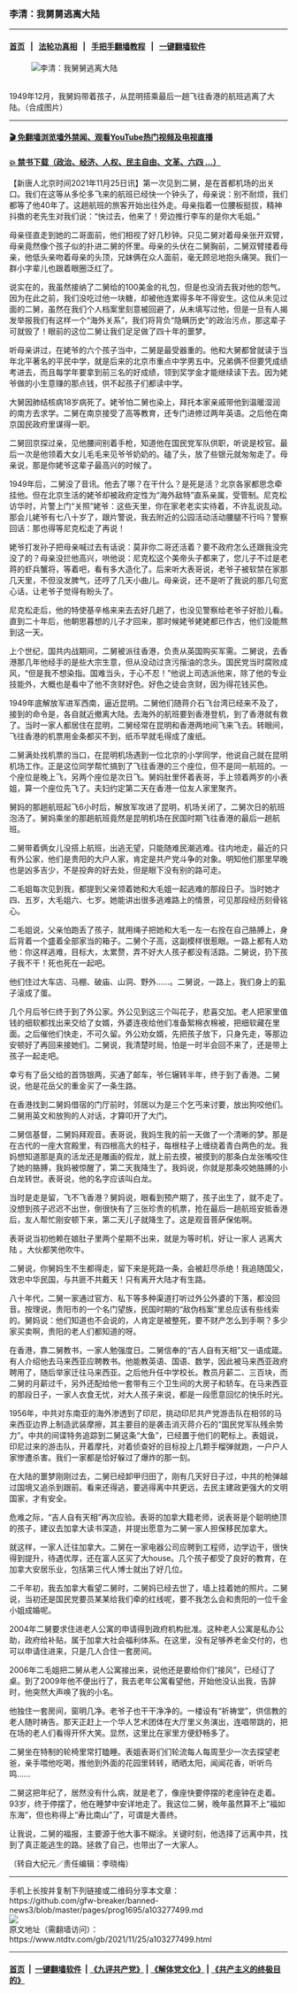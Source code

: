 ### 李清：我舅舅逃离大陆
------------------------

#### [首页](https://github.com/gfw-breaker/banned-news3/blob/master/README.md) &nbsp;&nbsp;|&nbsp;&nbsp; [法轮功真相](https://github.com/begood0513/basic/blob/master/README.md)  &nbsp;&nbsp;|&nbsp;&nbsp; [手把手翻墙教程](https://github.com/gfw-breaker/guides/wiki)  &nbsp;&nbsp;|&nbsp;&nbsp; [一键翻墙软件](https://github.com/gfw-breaker/nogfw/blob/master/README.md)  



<div><div class="featured_image">
 <figure>
  <img alt="李清：我舅舅逃离大陆" src="https://i.ntdtv.com/assets/uploads/2021/11/2021-11-25_161739-800x450.jpg"/>
 </figure><br/>
 <span class="caption">
  1949年12月，我舅妈带着孩子，从昆明搭乘最后一趟飞往香港的航班逃离了大陆。（合成图片）
 </span>
</div>
</div><hr/>

#### [ 🎬  免翻墙浏览墙外禁闻、观看YouTube热门视频及电视直播](https://github.com/gfw-breaker/HelloWorld)

#### [ 💥  禁书下载（政治、经济、人权、民主自由、文革、六四 ...）](https://github.com/gfw-breaker/books/blob/master/README.md)

<div><div class="post_content" itemprop="articleBody">
 <p>
  【新唐人北京时间2021年11月25日讯】第一次见到二舅，是在首都机场的出关口。我们在这等从多伦多飞来的航班已经快一个钟头了，母亲说：别不耐烦，我们都等了他40年了。这趟航班的旅客开始出往外走。母亲指着一位腰板挺拔，精神抖擞的老先生对我们说：“快过去，他来了！旁边推行李车的是你大毛姐。”
 </p>
 <p>
  母亲径直走到她的二哥面前，他们相视了好几秒钟。只见二舅对着母亲张开双臂，母亲竟然像个孩子似的扑进二舅的怀里。母亲的头伏在二舅胸前，二舅双臂搂着母亲，他低头亲吻着母亲的头顶，兄妹俩在众人面前，毫无顾忌地抱头痛哭。我们一群小字辈儿也跟着眼圈泛红了。
 </p>
 <p>
  说实在的，我虽然接纳了二舅给的100美金的礼包，但是也没消去我对他的怨气。因为在此之前，我们没吃过他一块糖，却被他连累得多年不得安生。这位从未见过面的二舅，虽然在我们个人档案里刻意被回避了，从未填写过他，但是一旦有人揭发举报我们有这样一个“海外关系”，我们将背负“隐瞒历史”的政治污点，那这辈子可就毁了！眼前的这位二舅让我们足足做了四十年的噩梦。
 </p>
 <p>
  听母亲讲过，在姥爷的六个孩子当中，二舅是最受器重的。他和大舅都曾就读于当年北平著名的平民中学，就是后来的北京市重点中学男五中。兄弟俩不但要凭成绩考进去，而且每学年要拿到前三名的好成绩，领到奖学金才能继续读下去。因为姥爷做的小生意赚的那点钱，供不起孩子们都读中学。
 </p>
 <p>
  大舅因肺结核病18岁病死了。姥爷怕二舅也染上，拜托本家亲戚带他到温暖湿润的南方去求学。二舅在南京接受了高等教育，还专门进修过两年英语。之后他在南京国民政府里谋得一职。
 </p>
 <p>
  二舅回京探过亲，见他腰间别着手枪，知道他在国民党军队供职，听说是校官。最后一次是他领着大女儿毛毛来见爷爷奶奶的。磕了头，放了些银元就匆匆走了。母亲说，那是你姥爷这辈子最高兴的时候了。
 </p>
 <p>
  1949年后，二舅没了音讯。他去了哪？在干什么？是死是活？北京各家都思念牵挂他。但在北京生活的姥爷却被政府定性为“海外敌特”直系亲属，受管制。尼克松访华时，片警上门“关照”姥爷：这些天里，你在家老老实实待着，不许乱说乱动。那会儿姥爷有七八十岁了，跟片警说，我去附近的公园活动活动腰腿不行吗？警察回话：那也得等尼克松走了再说！
 </p>
 <p>
  姥爷打发孙子把母亲喊过去有话说：莫非你二哥还活着？要不政府怎么还跟我没完没了的？母亲没拦他高兴，哄他说：尼克松这个美帝头子都来了，您儿子不过是老蒋的虾兵蟹将，等着吧，看有多大造化了。后来听大表哥说，老爷子被软禁在家那几天里，不但没发脾气，还哼了几天小曲儿。母亲说，还不是听了我说的那几句宽心话，让老爷子觉得有盼头了。
 </p>
 <p>
  尼克松走后，他的特使基辛格来来去去好几趟了，也没见警察给老爷子好脸儿看。直到二十年后，他朝思暮想的儿子才回来，那时候姥爷姥姥都已作古，他们没能熬到这一天。
 </p>
 <p>
  上个世纪，国共内战期间，二舅被派往香港，负责从英国购买军需。二舅说，去香港那几年他经手的是些大宗生意，但从没动过贪污揩油的念头。国民党当时腐败成风，“但是我不想染指。国难当头，于心不忍！”他说上司选派他来，除了他的专业技能外，大概也是看中了他不贪财好色。好色之徒会贪财，因为得花钱买色。
 </p>
 <p>
  1949年底解放军进军西南，逼近昆明。二舅他们随蒋介石飞台湾已经来不及了，接到的命令是，各自就近撤离大陆。去海外的航班要到香港登机，到了香港就有救了。当时一家人都居住在昆明，二舅经常在昆明和香港两地间飞来飞去。转眼间，飞往香港的机票用金条都买不到，纸币早就毛得成了废纸。
 </p>
 <p>
  二舅满处找机票的当口，在昆明机场遇到一位北京的小学同学，他说自己就在昆明机场工作。正是这位同学帮忙搞到了飞往香港的三个座位，但不是同一航班的。一个座位是晚上飞，另两个座位是次日飞。舅妈肚里怀着表哥，手上领着两岁的小表姐，算一个座位先飞了。夫妇约定第二天在香港一位友人家里聚齐。
 </p>
 <p>
  舅妈的那趟航班起飞6小时后，解放军攻进了昆明，机场关闭了，二舅次日的航班泡汤了。舅妈乘坐的那趟航班竟然是昆明机场在民国时期飞往香港的最后一趟航班。
 </p>
 <p>
  二舅带着俩女儿没搭上航班，出逃无望，只能随难民潮逃难。往内地走，最近的只有外公家，他们是贵阳的大户人家，肯定是共产党斗争的对象。明知他们那里早晚也是凶多吉少，不是投奔的好去处，但是眼下没有别的路可走。
 </p>
 <p>
  二毛姐每次见到我，都提到父亲领着她和大毛姐一起逃难的那段日子。当时她才四、五岁，大毛姐六、七岁。她能讲出很多逃难路上的情景，可见那段经历刻骨铭心。
 </p>
 <p>
  二毛姐说，父亲怕跑丢了孩子，就用绳子把她和大毛一左一右拴在自己胳膊上，身后背着一个盛着全部家当的箱子。二舅个子高，这副模样很惹眼。一路上都有人劝他：你这样逃难，目标大，太累赘，弄不好大人孩子都没有活路。二舅说，扔下孩子我不干！死也死在一起吧。
 </p>
 <p>
  他们住过大车店、马棚、破庙、山洞、野外……。二舅说，一路上，我们身上的虱子滚成了蛋。
 </p>
 <p>
  几个月后爷仨终于到了外公家。外公见到这三个叫花子，悲喜交加。老人把家里值钱的细软都找出来交给了女婿，外婆连夜给他们准备絮棉衣棉被，把细软藏在里面。之后催他们快走，不可久留。外公劝女婿，先把孩子放下，只身先走，等那边安顿好了再回来接她们。二舅说，我清楚时局，怕是一时半会回不来了，还是带上孩子一起走吧。
 </p>
 <p>
  幸亏有了岳父给的首饰银两，买通了邮车，爷仨辗转半年，终于到了香港。二舅说，他是花岳父的重金买了一条生路。
 </p>
 <p>
  在香港找到二舅妈借宿的门厅前时，邻居以为是三个乞丐来讨要，放出狗咬他们。二舅用英文和放狗的人对话，才算叩开了大门。
 </p>
 <p>
  二舅信基督，二舅妈拜观音。表哥说，我妈生我的前一天做了一个清晰的梦。那是在古代的一座大宫殿里，有四根高大的柱子，每根柱子上缠绕着青白两色的龙。我妈想知道那是真的活龙还是雕画的假龙，就上前去摸，被摸到的那条白龙张嘴咬住了她的胳膊，我妈被惊醒了，第二天我降生了。我妈说，你就是那条咬她胳膊的小白龙转世。表哥说，他的名字应该叫白龙。
 </p>
 <p>
  当时是走是留，飞不飞香港？舅妈说，眼看到预产期了，孩子出生了，就不走了。没想到孩子迟迟不出世，倒很快有了三张珍贵的机票，抢在最后一趟航班安抵香港后，友人帮忙刚安顿下来，第二天儿子就降生了。这是观音菩萨保佑啊。
 </p>
 <p>
  表哥说当初他赖在娘肚子里两个星期不出来，就是为等时机，好让一家人
  <ok href="https://www.ntdtv.com/gb/逃离大陆.htm">
   逃离大陆
  </ok>
  。大伙都笑他吹牛。
 </p>
 <p>
  二舅说，你舅妈生不生都得走，留下来是死路一条，会被赶尽杀绝！我追随国父，效忠中华民国，与共匪不共戴天！只有离开大陆才有生路。
 </p>
 <p>
  八十年代，二舅一家通过官方、私下等多种渠道打听过外公外婆的下落，都没回音。按理说，贵阳市的一个名门望族，民国时期的“敌伪档案”里总应该有些线索的。舅妈说：他们知道也不会说的，人肯定是被整死，要不财产怎么到手啊？多少家买卖啊，贵阳的老人们都知道的呀。
 </p>
 <p>
  在香港，靠二舅教书，一家人勉强度日。二舅信奉的“吉人自有天相”又一语成箴。有人介绍他去马来西亚应聘教书。他能教英语、国语、数学，因此被马来西亚政府聘用了，随后举家迁往马来西亚。之后他升任中学校长。教员月薪二、三百块，而二舅的月薪过千，另外还配给他一套带有三个卫生间的大房子和轿车。在马来西亚的那段日子，一家人衣食无忧，对大人孩子来说，都是一段愿意回忆的快乐时光。
 </p>
 <p>
  1956年，中共对东南亚的海外渗透到了印尼，挑动印尼共产党游击队在相邻的马来西亚边界上制造武装摩擦，其主要目的是袭击消灭蒋介石的“国民党军队残余势力”。中共的间谍特务追踪到二舅这条“大鱼”，已经置于他们的靶标上。表姐说，印尼过来的游击队，开着摩托，对着侦查好的目标投上几颗手榴弹就跑，一户户人家惨遭杀害。我们一家都是恰好躲过了爆炸的那一刻。
 </p>
 <p>
  在大陆的噩梦刚刚过去，二舅已经卸甲归田了，刚有几天好日子过，中共的枪弹越过国境又追杀到跟前。看来还得逃，要逃得离中共更远，去民主建政更强大的文明国家，才有安全。
 </p>
 <p>
  危难之际，“吉人自有天相”再次应验。表哥的加拿大籍老师，说表哥是个聪明绝顶的孩子，建议去加拿大读书深造，并提出愿意为二舅一家人担保移民加拿大。
 </p>
 <p>
  就这样，一家人迁往加拿大。二舅在一家电器公司应聘到工程师，边学边干，很快得到提升，待遇优厚，还在富人区买了大house。几个孩子都受了良好的教育，在加拿大安居乐业，包括第三代人博士就出了好几位。
 </p>
 <p>
  二千年初，我去加拿大看望二舅时，二舅妈已经去世了，墙上挂着她的照片。二舅说，当初还是国民党要员某某给我们牵的红线呢，要不我怎么会和贵阳的一位千金小姐成婚呢。
 </p>
 <p>
  2004年二舅要求住进老人公寓的申请得到政府机构批准。这种老人公寓是私办公助，政府给补贴，属于加拿大社会福利体系。在这里，没有足够养老金交付的，也可以申请住进来，只是几人合住一套房间。
 </p>
 <p>
  2006年二毛姐把二舅从老人公寓接出来，说他还是要给你们“接风”，已经订了桌。到了2009年他不便出行了，我去老年公寓看望他，开始他没认出我，告辞时，他突然大声唤了我的小名。
 </p>
 <p>
  他独住一套房间，窗明几净。老爷子也干干净净的。一楼设有“祈祷堂”，供信教的老人随时祷告。那天正赶上一个华人艺术团体在大厅里义务演出，连唱带跳的，把在场的老人们看得开怀大笑。显然，这里比在家里方便舒畅多了。
 </p>
 <p>
  二舅坐在特制的轮椅里常打瞌睡。表姐表哥们们轮流每人每周至少一次去探望老爸，亲手喂他吃喝，推他到外面的花园里转转，晒晒太阳，闻闻花香，听听鸟鸣……
 </p>
 <p>
  二舅这把年纪了，居然没有什么病，就是老了，像座快要停摆的老座钟在走着。93岁，终于停摆了，他在睡梦中安详地走了。我这位二舅，晚年虽然算不上“福如东海”，但也称得上“寿比南山”了，可谓是大善终。
 </p>
 <p>
  让我说，二舅的福报，主要源于他大事不糊涂。关键时刻，他选择了远离中共，找到了真正能逃生的路。拯救了自己，也带出了一大家人。
 </p>
 <p>
  （转自大纪元／责任编辑：李晓梅）
 </p>
 <div class="single_ad">
 </div>
</div>
</div>
<hr/>
手机上长按并复制下列链接或二维码分享本文章：<br/>
https://github.com/gfw-breaker/banned-news3/blob/master/pages/prog1695/a103277499.md <br/>
<a href='https://github.com/gfw-breaker/banned-news3/blob/master/pages/prog1695/a103277499.md'><img src='https://github.com/gfw-breaker/banned-news3/blob/master/pages/prog1695/a103277499.md.png'/></a> <br/>
原文地址（需翻墙访问）：https://www.ntdtv.com/gb/2021/11/25/a103277499.html


------------------------
#### [首页](https://github.com/gfw-breaker/banned-news3/blob/master/README.md) &nbsp;|&nbsp; [一键翻墙软件](https://github.com/gfw-breaker/nogfw/blob/master/README.md) &nbsp;| [《九评共产党》](https://github.com/gfw-breaker/9ping.md/blob/master/README.md#九评之一评共产党是什么) | [《解体党文化》](https://github.com/gfw-breaker/jtdwh.md/blob/master/README.md) | [《共产主义的终极目的》](https://github.com/gfw-breaker/gczydzjmd.md/blob/master/README.md)


<img src='http://gfw-breaker.win/banned-news3/pages/prog1695/a103277499.md' width='0px' height='0px'/>